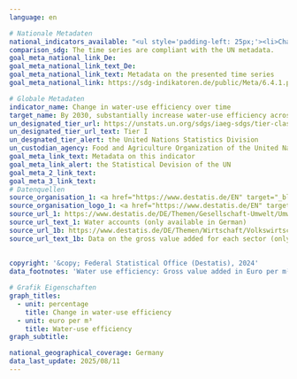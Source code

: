 ```yaml
---
language: en    

# Nationale Metadaten    
national_indicators_available: "<ul style='padding-left: 25px;'><li>Change in water-use efficiency</li> <li> Water-use efficiency</li></ul>"    
comparison_sdg: The time series are compliant with the UN metadata.    
goal_meta_national_link_De: 
goal_meta_national_link_text_De: 
goal_meta_national_link_text: Metadata on the presented time series
goal_meta_national_link: https://sdg-indikatoren.de/public/Meta/6.4.1.pdf    

# Globale Metadaten    
indicator_name: Change in water-use efficiency over time    
target_name: By 2030, substantially increase water-use efficiency across all sectors and ensure sustainable withdrawals and supply of freshwater to address water scarcity and substantially reduce the number of people suffering from water scarcity    
un_designated_tier_url: https://unstats.un.org/sdgs/iaeg-sdgs/tier-classification/    
un_designated_tier_url_text: Tier I    
un_desgnated_tier_alert: the United Nations Statistics Division    
un_custodian_agency: Food and Agriculture Organization of the United Nations (FAO)    
goal_meta_link_text: Metadata on this indicator    
goal_meta_link_alert: the Statistical Devision of the UN    
goal_meta_2_link_text:     
goal_meta_3_link_text:         
# Datenquellen
source_organisation_1: <a href="https://www.destatis.de/EN" target="_blank" title="Click here to go to the website of the organisation Federal Statistical Office (Destatis)."> Federal Statistical Office (Destatis) </a>
source_organisation_logo_1: <a href="https://www.destatis.de/EN" target="_blank"><img src="https://sdg-indikatoren.de/public/OrgImgEn/destatis.png" alt="Logo destatis" style="height:60px; width:148px"/></a>
source_url_1: https://www.destatis.de/DE/Themen/Gesellschaft-Umwelt/Umwelt/UGR/rohstoffe-materialfluesse-wasser/Publikationen/Downloads/statistischer-bericht-ugr-wassergesamtrechnung-5851401199005.xlsx
source_url_text_1: Water accounts (only available in German)
source_url_1b: https://www.destatis.de/DE/Themen/Wirtschaft/Volkswirtschaftliche-Gesamtrechnungen-Inlandsprodukt/_inhalt.html#sprg233858
source_url_text_1b: Data on the gross value added for each sector (only available in German)
    
    
copyright: '&copy; Federal Statistical Office (Destatis), 2024'    
data_footnotes: 'Water use efficiency: Gross value added in Euro per m³ used water.<br>• Agriculture, forestry and fishing: Section A according to the classification of economic activities, 2008 edition (NACE Rev. 2).<br>• 	MIMEC: Mining and quarrying; manufacturing; electricity, gas, steam and air conditioning supply; constructios, sections E, G to T according to NACE Rev. 2.<br>• Services: Sections B, C, D and F according to NACE Rev. 2.<br>• Data from the water accounts: Every 3 years (from 2010) based on collected values. Interim years estimated retrospectively.'    

# Grafik Eigenschaften    
graph_titles:
  - unit: percentage
    title: Change in water-use efficiency
  - unit: euro per m³
    title: Water-use efficiency
graph_subtitle:     

national_geographical_coverage: Germany    
data_last_update: 2025/08/11    
---
```


<span></span>